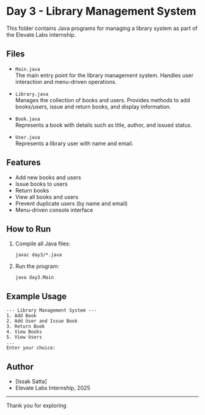 # Day 3 - Library Management System

This folder contains Java programs for managing a library system as part of the Elevate Labs internship.

## Files

- `Main.java`  
  The main entry point for the library management system. Handles user interaction and menu-driven operations.

- `Library.java`  
  Manages the collection of books and users. Provides methods to add books/users, issue and return books, and display information.

- `Book.java`  
  Represents a book with details such as title, author, and issued status.

- `User.java`  
  Represents a library user with name and email.

## Features

- Add new books and users
- Issue books to users
- Return books
- View all books and users
- Prevent duplicate users (by name and email)
- Menu-driven console interface

## How to Run

1. Compile all Java files:
    ```
    javac day3/*.java
    ```
2. Run the program:
    ```
    java day3.Main
    ```

## Example Usage

```
--- Library Management System ---
1. Add Book
2. Add User and Issue Book
3. Return Book
4. View Books
5. View Users
...
Enter your choice:
```

## Author

- [Issak Satta]
- Elevate Labs Internship, 2025

---

Thank you for exploring